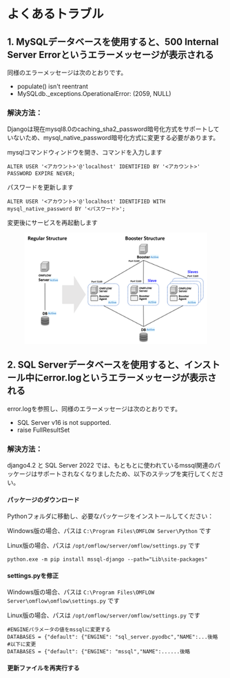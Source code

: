 
# よくあるトラブル

## 1. MySQLデータベースを使用すると、500 Internal Server Errorというエラーメッセージが表示される

同様のエラーメッセージは次のとおりです。

* populate() isn't reentrant
* MySQLdb.\_exceptions.OperationalError: (2059, NULL)

### 解決方法：

Djangoは現在mysql8.0のcaching\_sha2\_password暗号化方式をサポートしていないため、mysql\_native\_password暗号化方式に変更する必要があります。

mysqlコマンドウィンドウを開き、コマンドを入力します

```
ALTER USER '<アカウント>'@'localhost' IDENTIFIED BY '<アカウント>' PASSWORD EXPIRE NEVER;
```

パスワードを更新します

```
ALTER USER '<アカウント>'@'localhost' IDENTIFIED WITH mysql_native_password BY '<パスワード>';
```

変更後にサービスを再起動します

<figure><img src="../.gitbook/assets/OMFLOW架構 (2).png" alt=""><figcaption></figcaption></figure>


## 2. SQL Serverデータベースを使用すると、インストール中にerror.logというエラーメッセージが表示される

error.logを参照し、同様のエラーメッセージは次のとおりです。

* SQL Server v16 is not supported.
* raise FullResultSet

### 解決方法：

django4.2 と SQL Server 2022 では、もともとに使われているmssql関連のパッケージはサポートされなくなりましたため、以下のステップを実行してください。

#### パッケージのダウンロード

Pythonフォルダに移動し、必要なパッケージをインストールしてください：

Windows版の場合、パスは `C:\Program Files\OMFLOW Server\Python` です

Linux版の場合、パスは `/opt/omflow/server/omflow/settings.py` です

```
python.exe -m pip install mssql-django --path="Lib\site-packages"

```

#### settings.pyを修正

Windows版の場合、パスは `C:\Program Files\OMFLOW Server\omflow\omflow\settings.py` です

Linux版の場合、パスは `/opt/omflow/server/omflow/settings.py` です

```
#ENGINEパラメータの値をmssqlに変更する
DATABASES = {"default": {"ENGINE": "sql_server.pyodbc","NAME":...後略
#以下に変更
DATABASES = {"default": {"ENGINE": "mssql","NAME":......後略
```

#### 更新ファイルを再実行する



